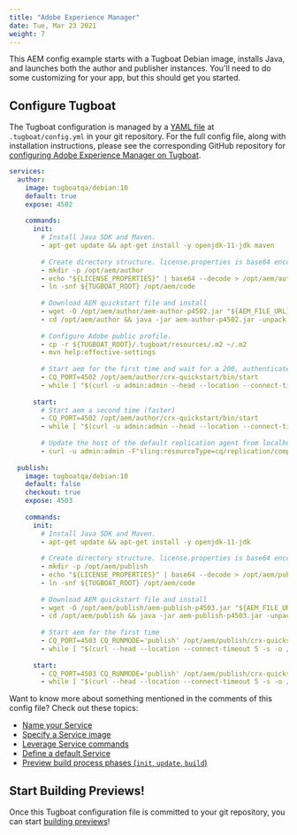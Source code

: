 ```yaml
---
title: "Adobe Experience Manager"
date: Tue, Mar 23 2021
weight: 7
---
```


This AEM config example starts with a Tugboat Debian image, installs Java, and launches both the author and publisher instances. You'll need to do some customizing for your app, but this should get you started.

## Configure Tugboat

The Tugboat configuration is managed by a [YAML file](/setting-up-tugboat/create-a-tugboat-config-file/) at
`.tugboat/config.yml` in your git repository. For the full config file, along with installation instructions, please see the corresponding GitHub repository for [configuring Adobe Experience Manager on Tugboat](https://github.com/TugboatQA/aem). 

```yaml
services:
  author:
    image: tugboatqa/debian:10
    default: true
    expose: 4502
    
    commands:
      init:
        # Install Java SDK and Maven.
        - apt-get update && apt-get install -y openjdk-11-jdk maven
        
        # Create directory structure. license.properties is base64 encoded as a TB repos variable.
        - mkdir -p /opt/aem/author
        - echo "${LICENSE_PROPERTIES}" | base64 --decode > /opt/aem/author/license.properties
        - ln -snf ${TUGBOAT_ROOT} /opt/aem/code
      
        # Download AEM quickstart file and install
        - wget -O /opt/aem/author/aem-author-p4502.jar "${AEM_FILE_URL}"
        - cd /opt/aem/author && java -jar aem-author-p4502.jar -unpack
        
        # Configure Adobe public profile.
        - cp -r ${TUGBOAT_ROOT}/.tugboat/resources/.m2 ~/.m2
        - mvn help:effective-settings
                  
        # Start aem for the first time and wait for a 200, authenticated response
        - CQ_PORT=4502 /opt/aem/author/crx-quickstart/bin/start
        - while [ "$(curl -u admin:admin --head --location --connect-timeout 5 -s -o /dev/null -w ''%{http_code}'' localhost:4502)" != "200" ]; do sleep 5; done
        
      start:
        # Start aem a second time (faster) 
        - CQ_PORT=4502 /opt/aem/author/crx-quickstart/bin/start
        - while [ "$(curl -u admin:admin --head --location --connect-timeout 5 -s -o /dev/null -w ''%{http_code}'' localhost:4502)" != "200" ]; do sleep 5; done
        
        # Update the host of the default replication agent from localhost to the publish service.
        - curl -u admin:admin -F"sling:resourceType=cq/replication/components/agent" -F"transportUri=http://publish:4503/bin/receive?sling:authRequestLogin=1" http://localhost:4502/etc/replication/agents.author/publish/jcr:content
        
  publish:
    image: tugboatqa/debian:10
    default: false
    checkout: true
    expose: 4503
    
    commands:
      init:
        # Install Java SDK and Maven.
        - apt-get update && apt-get install -y openjdk-11-jdk
        
        # Create directory structure. license.properties is base64 encoded as a TB repos variable.
        - mkdir -p /opt/aem/publish
        - echo "${LICENSE_PROPERTIES}" | base64 --decode > /opt/aem/publish/license.properties
        - ln -snf ${TUGBOAT_ROOT} /opt/aem/code
      
        # Download AEM quickstart file and install
        - wget -O /opt/aem/publish/aem-publish-p4503.jar "${AEM_FILE_URL}"
        - cd /opt/aem/publish && java -jar aem-publish-p4503.jar -unpack
        
        # Start aem for the first time
        - CQ_PORT=4503 CQ_RUNMODE='publish' /opt/aem/publish/crx-quickstart/bin/start
        - while [ "$(curl --head --location --connect-timeout 5 -s -o /dev/null -w ''%{http_code}'' localhost:4503)" != "200" ]; do sleep 5; done
      
      start:
        - CQ_PORT=4503 CQ_RUNMODE='publish' /opt/aem/publish/crx-quickstart/bin/start
        - while [ "$(curl --head --location --connect-timeout 5 -s -o /dev/null -w ''%{http_code}'' localhost:4503)" != "200" ]; do sleep 5; done
```

Want to know more about something mentioned in the comments of this config file? Check out these topics:

- [Name your Service](/setting-up-services/how-to-set-up-services/name-your-service/)
- [Specify a Service image](/setting-up-services/how-to-set-up-services/specify-a-service-image/)
- [Leverage Service commands](/setting-up-services/how-to-set-up-services/leverage-service-commands/)
- [Define a default Service](/setting-up-services/how-to-set-up-services/define-a-default-service/)
- [Preview build process phases (`init`, `update`, `build`)](/building-a-preview/preview-deep-dive/how-previews-work/#the-build-process-explained)

## Start Building Previews!

Once this Tugboat configuration file is committed to your git repository, you can start
[building previews](/building-a-preview/administer-previews/build-previews/)!
